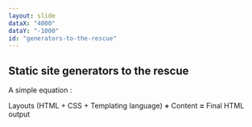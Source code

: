 ```yaml
---
layout: slide
dataX: "4000"
dataY: "-1000"
id: "generators-to-the-rescue"
---
```

## Static site generators to the rescue

A simple equation :

Layouts (HTML + CSS + Templating language)
**+**
Content
**=**
Final HTML output